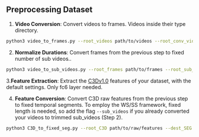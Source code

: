 ## Preprocessing Dataset

1. **Video Conversion**: Convert videos to frames. Videos inside their type directory.
```bash
python3 video_to_frames.py --root_videos path/to/videos --root_conv_videos destination/path/conv/videos --root_frames destination/path/frames
```

2. **Normalize Durations**: Convert frames from the previous step to fixed number of sub videos..
```bash
python3 video_to_sub_videos.py --root_frames path/to/frames --root_sub_videos destination/path/sub/videos --erase_frames  # Change settings if needed
```

3.**Feature Extraction**: Extract the [C3Dv1.0](https://github.com/facebookarchive/C3D) features of your dataset, with the default settings. Only fc6 layer needed.


4. **Feature Conversion**: Convert C3D raw features from the previous step to fixed temporal segments. To employ the WS/SS framework, fixed length is needed, so add the flag ```--sub_videos``` if you already converted your videos to trimmed sub_videos (Step 2).
```bash
python3 C3D_to_fixed_seg.py --root_C3D path/to/raw/features --dest_SEG destination/path/segments --sub_videos
```
